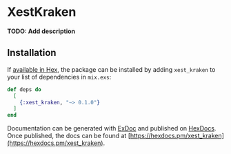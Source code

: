 # XestKraken

**TODO: Add description**

## Installation

If [available in Hex](https://hex.pm/docs/publish), the package can be installed
by adding `xest_kraken` to your list of dependencies in `mix.exs`:

```elixir
def deps do
  [
    {:xest_kraken, "~> 0.1.0"}
  ]
end
```

Documentation can be generated with [ExDoc](https://github.com/elixir-lang/ex_doc)
and published on [HexDocs](https://hexdocs.pm). Once published, the docs can
be found at [https://hexdocs.pm/xest_kraken](https://hexdocs.pm/xest_kraken).


